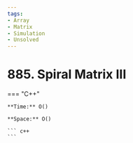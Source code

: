 ```yaml
---
tags:
- Array
- Matrix
- Simulation
- Unsolved
---
```



# 885. Spiral Matrix III

=== "C++"

    **Time:** O()

    **Space:** O()

    ``` c++
    ```